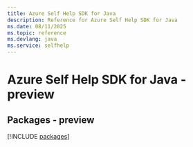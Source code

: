 ```yaml
---
title: Azure Self Help SDK for Java
description: Reference for Azure Self Help SDK for Java
ms.date: 08/11/2025
ms.topic: reference
ms.devlang: java
ms.service: selfhelp
---
```

# Azure Self Help SDK for Java - preview
## Packages - preview
[!INCLUDE [packages](self-help-index.md)]